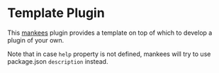 # Template Plugin

This [mankees](https://github.com/mankees/cli) plugin provides a template on top of which to develop a plugin of your own.

Note that in case `help` property is not defined, mankees will try to use package.json `description` instead.
